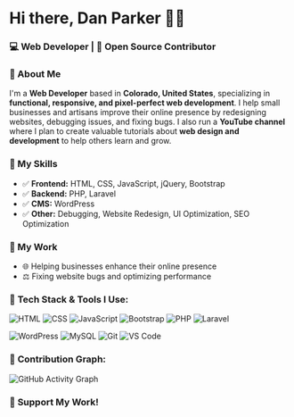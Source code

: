 # Hi there, Dan Parker 👨‍💻
### 💻 Web Developer | 🚀 Open Source Contributor  

### 🧐 About Me

I'm a **Web Developer** based in **Colorado, United States**, specializing in **functional, responsive, and pixel-perfect web development**. I help small businesses and artisans improve their online presence by redesigning websites, debugging issues, and fixing bugs. I also run a **YouTube channel** where I plan to create valuable tutorials about **web design and development** to help others learn and grow.

### 🌟 My Skills

- ✅ **Frontend:** HTML, CSS, JavaScript, jQuery, Bootstrap
- ✅ **Backend:** PHP, Laravel
- ✅ **CMS:** WordPress
- ✅ **Other:** Debugging, Website Redesign, UI Optimization, SEO Optimization

### 🎨 My Work

- 🌐 Helping businesses enhance their online presence
- ⚖️ Fixing website bugs and optimizing performance

### 🚀 **Tech Stack & Tools I Use:**
![HTML](https://img.shields.io/badge/HTML5-%23E34F26.svg?style=for-the-badge&logo=html5&logoColor=white)
![CSS](https://img.shields.io/badge/CSS3-%231572B6.svg?style=for-the-badge&logo=css3&logoColor=white)
![JavaScript](https://img.shields.io/badge/JavaScript-%23F7DF1E.svg?style=for-the-badge&logo=javascript&logoColor=black)
![Bootstrap](https://img.shields.io/badge/Bootstrap-%23563D7C.svg?style=for-the-badge&logo=bootstrap&logoColor=white)
![PHP](https://img.shields.io/badge/PHP-%23777BB4.svg?style=for-the-badge&logo=php&logoColor=white)
![Laravel](https://img.shields.io/badge/Laravel-%23FF2D20.svg?style=for-the-badge&logo=laravel&logoColor=white)

![WordPress](https://img.shields.io/badge/WordPress-%23117AC9.svg?style=for-the-badge&logo=wordpress&logoColor=white)
![MySQL](https://img.shields.io/badge/MySQL-%2300f.svg?style=for-the-badge&logo=mysql&logoColor=white)
![Git](https://img.shields.io/badge/Git-%23F05033.svg?style=for-the-badge&logo=git&logoColor=white)
![VS Code](https://img.shields.io/badge/VS%20Code-%23007ACC.svg?style=for-the-badge&logo=visual-studio-code&logoColor=white)

### 📌 **Contribution Graph:**

![GitHub Activity Graph](https://github-readme-activity-graph.vercel.app/graph?username=WebDevRaju&theme=tokyo-night)

### 💖 **Support My Work!**

